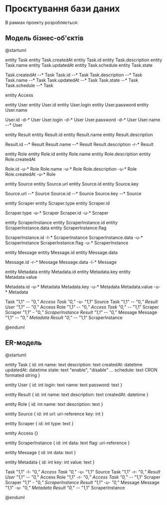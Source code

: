 # Проєктування бази даних

В рамках проекту розробляється: 
## Модель бізнес-об'єктів 

@startuml

entity Task
entity Task.createdAt
entity Task.id
entity Task.description
entity Task.name
entity Task.updatedAt
entity Task.schedule
entity Task.state

Task.createdAt --* Task 
Task.id --* Task 
Task.description --* Task
Task.name --* Task 
Task.updatedAt --* Task 
Task.state --* Task 
Task.schedule --* Task 

entity Access

entity User
entity User.id
entity User.login
entity User.password
entity User.name

User.id -d-* User 
User.login -d-* User 
User.password -d-* User 
User.name --* User 

entity Result
entity Result.id
entity Result.name
entity Result.description

Result.id --* Result 
Result.name --* Result 
Result.description -r-* Result

entity Role
entity Role.id
entity Role.name
entity Role.description
entity Role.createdAt

Role.id -u-* Role 
Role.name -u-* Role 
Role.description -u-* Role
Role.createdAt -u-* Role

entity Source
entity Source.url
entity Source.id
entity Source.key

Source.url --* Source
Source.id --* Source
Source.key --* Source

entity Scraper
entity Scraper.type
entity Scraper.id

Scraper.type -u-* Scraper
Scraper.id -u-* Scraper

entity ScraperInstance
entity ScraperInstance.id
entity ScraperInstance.data
entity ScraperInstance.flag

ScraperInstance.id -l-* ScraperInstance
ScraperInstance.data -u-* ScraperInstance
ScraperInstance.flag -u-* ScraperInstance

entity Message
entity Message.id
entity Message.data

Message.id -r-* Message
Message.data -l-* Message

entity Metadata
entity Metadata.id
entity Metadata.key
entity Metadata.value

Metadata.id -u-* Metadata
Metadata.key -u-* Metadata
Metadata.value -u-* Metadata

Task "1,1" -- "0,*" Access 
Task "0,*" -u- "1,1" Source 
Task "1,1" -- "0,*" Result 
User "1,1" -- "0,*" Access 
Role "1,1" -- "0,*" Access
Task "0,*" -- "1,1" Scraper
Scraper "1,1" - "0,*" ScraperInstance
Result "1,1" -- "0,*" Message
Message "1,1" -- "0,*" Metadata
Result "0,*" -- "1,1" ScraperInstance

@enduml

## ER-модель

@startuml 

entity Task {
  id: int
  name: text
  description: text
  createdAt: datetime
  updatedAt: datetime
  state: text "enable", "disable" ...
  schedule: text CRON formated string
  }

entity User {
  id: int
  login: text
  name: text
  password: text
}

entity Result {
  id: int
  name: text
  description: text
  createdAt: datetime
}

entity Role {
  id: int
  name: text
  description: text
}

entity Source {
  id: int
  url: uri-reference
  key: int
}

entity Scraper {
  id: int
  type: text
}

entity Access {}

entity ScraperInstance {
  id: int
  data: text
  flag: uri-reference
}

entity Message {
  id: int
  data: text
}

entity Metadata {
  id: int
  key: int
  value: text
}

Task "1,1" -l- "0,*" Access 
Task "0,*" -u- "1,1" Source 
Task "1,1" -r- "0,*" Result 
User "1,1" -- "0,*" Access 
Role "1,1" -r- "0,*" Access
Task "0,*" -- "1,1" Scraper
Scraper "1,1" - "0,*" ScraperInstance
Result "1,1" -u- "0,*" Message
Message "1,1" -u- "0,*" Metadata
Result "0,*" -- "1,1" ScraperInstance

@enduml
